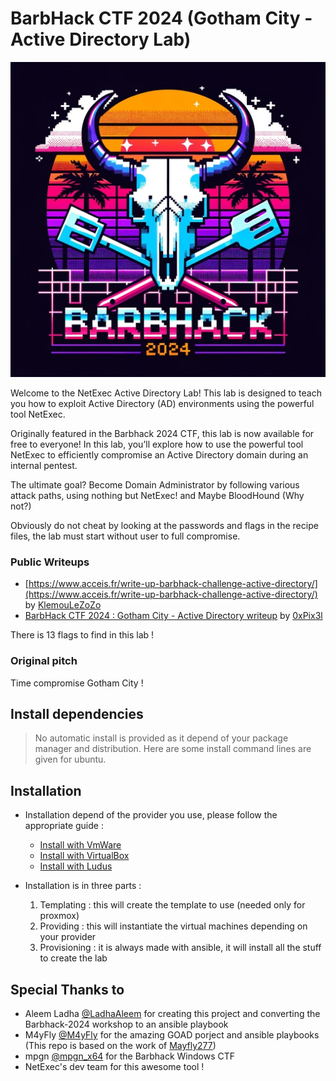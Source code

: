 # BarbHack CTF 2024 (Gotham City - Active Directory Lab)

<div>
<img src="./barbhack.jpg"/>
</div>

Welcome to the NetExec Active Directory Lab! This lab is designed to teach you how to exploit Active Directory (AD) environments using the powerful tool NetExec.

Originally featured in the Barbhack 2024 CTF, this lab is now available for free to everyone! In this lab, you’ll explore how to use the powerful tool NetExec to efficiently compromise an Active Directory domain during an internal pentest.

The ultimate goal? Become Domain Administrator by following various attack paths, using nothing but NetExec! and Maybe BloodHound (Why not?) 

Obviously do not cheat by looking at the passwords and flags in the recipe files, the lab must start without user to full compromise.

### Public Writeups

- [https://www.acceis.fr/write-up-barbhack-challenge-active-directory/](https://www.acceis.fr/write-up-barbhack-challenge-active-directory/) by [KlemouLeZoZo](https://kleman.pw/seigneur.html)
- [BarbHack CTF 2024 : Gotham City - Active Directory writeup](https://0xpix3l.github.io/CTFs/GothamCity/) by [0xPix3l](https://x.com/zzziadmo)

There is 13 flags to find in this lab !

### Original pitch

Time compromise Gotham City !

## Install dependencies

> No automatic install is provided as it depend of your package manager and distribution. Here are some install command lines are given for ubuntu.

## Installation

- Installation depend of the provider you use, please follow the appropriate guide :
  - [Install with VmWare](./docs/install_with_vmware.md)
  - [Install with VirtualBox](./docs/install_with_virtualbox.md)
  - [Install with Ludus](./docs/install_with_ludus.md)

- Installation is in three parts :
  1. Templating : this will create the template to use (needed only for proxmox) 
  2. Providing : this will instantiate the virtual machines depending on your provider
  3. Provisioning : it is always made with ansible, it will install all the stuff to create the lab

## Special Thanks to

- Aleem Ladha [@LadhaAleem](https://x.com/LadhaAleem) for creating this project and converting the Barbhack-2024 workshop to an ansible playbook  
- M4yFly [@M4yFly](https://x.com/M4yFly) for the amazing GOAD porject and ansible playbooks (This repo is based on the work of [Mayfly277](https://github.com/Orange-Cyberdefense/GOAD/))
- mpgn [@mpgn_x64](https://x.com/mpgn_x64) for the Barbhack Windows CTF
- NetExec's dev team for this awesome tool !
